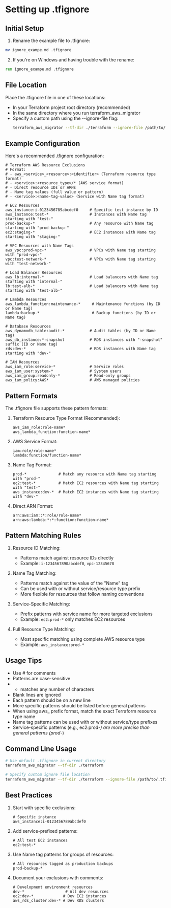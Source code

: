 # Setting up .tfignore

## Initial Setup

1. Rename the example file to .tfignore:
```bash
mv ignore_exampe.md .tfignore
```

2. If you're on Windows and having trouble with the rename:
```cmd
ren ignore_exampe.md .tfignore
```

## File Location

Place the .tfignore file in one of these locations:
- In your Terraform project root directory (recommended)
- In the same directory where you run terraform_aws_migrator
- Specify a custom path using the --ignore-file flag:
  ```bash
  terraform_aws_migrator --tf-dir ./terraform --ignore-file /path/to/.tfignore
  ```

## Example Configuration

Here's a recommended .tfignore configuration:

```
# Terraform AWS Resource Exclusions
# Format: 
# - aws_<service>_<resource>:<identifier> (Terraform resource type format)
# - <service>:<resource_type>/* (AWS service format)
# - Direct resource IDs or ARNs
# - Name tag values (full value or pattern)
# - <service>:<name-tag-value> (Service with Name tag format)

# EC2 Resources
aws_instance:i-0123456789abcdef0     # Specific test instance by ID
aws_instance:test-*                  # Instances with Name tag starting with "test-"
prod-backup-*                        # Any resource with Name tag starting with "prod-backup-"
ec2:staging-*                        # EC2 instances with Name tag starting with "staging-"

# VPC Resources with Name Tags
aws_vpc:prod-vpc-*                   # VPCs with Name tag starting with "prod-vpc-"
vpc:test-network-*                   # VPCs with Name tag starting with "test-network-"

# Load Balancer Resources
aws_lb:internal-*                    # Load balancers with Name tag starting with "internal-"
lb:test-alb-*                        # Load balancers with Name tag starting with "test-alb-"

# Lambda Resources
aws_lambda_function:maintenance-*     # Maintenance functions (by ID or Name tag)
lambda:backup-*                       # Backup functions (by ID or Name tag)

# Database Resources
aws_dynamodb_table:audit-*           # Audit tables (by ID or Name tag)
aws_db_instance:*-snapshot           # RDS instances with "-snapshot" suffix (ID or Name tag)
rds:dev-*                            # RDS instances with Name tag starting with "dev-"

# IAM Resources
aws_iam_role:service-*               # Service roles
aws_iam_user:system-*                # System users
aws_iam_group:readonly-*             # Read-only groups
aws_iam_policy:AWS*                  # AWS managed policies
```

## Pattern Formats

The .tfignore file supports these pattern formats:

1. Terraform Resource Type Format (Recommended):
   ```
   aws_iam_role:role-name*
   aws_lambda_function:function-name*
   ```

2. AWS Service Format:
   ```
   iam:role/role-name*
   lambda:function/function-name*
   ```

3. Name Tag Format:
   ```
   prod-*              # Match any resource with Name tag starting with "prod-"
   ec2:test-*          # Match EC2 resources with Name tag starting with "test-"
   aws_instance:dev-*  # Match EC2 instances with Name tag starting with "dev-"
   ```

4. Direct ARN Format:
   ```
   arn:aws:iam::*:role/role-name*
   arn:aws:lambda:*:*:function:function-name*
   ```

## Pattern Matching Rules

1. Resource ID Matching:
   - Patterns match against resource IDs directly
   - Example: `i-1234567890abcdef0`, `vpc-12345678`

2. Name Tag Matching:
   - Patterns match against the value of the "Name" tag
   - Can be used with or without service/resource type prefix
   - More flexible for resources that follow naming conventions

3. Service-Specific Matching:
   - Prefix patterns with service name for more targeted exclusions
   - Example: `ec2:prod-*` only matches EC2 resources

4. Full Resource Type Matching:
   - Most specific matching using complete AWS resource type
   - Example: `aws_instance:prod-*`

## Usage Tips

- Use # for comments
- Patterns are case-sensitive
- * matches any number of characters
- Blank lines are ignored
- Each pattern should be on a new line
- More specific patterns should be listed before general patterns
- When using aws_ prefix format, match the exact Terraform resource type name
- Name tag patterns can be used with or without service/type prefixes
- Service-specific patterns (e.g., ec2:prod-*) are more precise than general patterns (prod-*)

## Command Line Usage

```bash
# Use default .tfignore in current directory
terraform_aws_migrator --tf-dir ./terraform

# Specify custom ignore file location
terraform_aws_migrator --tf-dir ./terraform --ignore-file /path/to/.tfignore
```

## Best Practices

1. Start with specific exclusions:
   ```
   # Specific instance
   aws_instance:i-0123456789abcdef0
   ```

2. Add service-prefixed patterns:
   ```
   # All test EC2 instances
   ec2:test-*
   ```

3. Use Name tag patterns for groups of resources:
   ```
   # All resources tagged as production backups
   prod-backup-*
   ```

4. Document your exclusions with comments:
   ```
   # Development environment resources
   dev-*                  # All dev resources
   ec2:dev-*             # Dev EC2 instances
   aws_rds_cluster:dev-* # Dev RDS clusters
   ```
